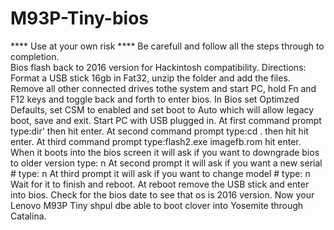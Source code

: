 # M93P-Tiny-bios
**** Use at your own risk **** Be carefull and follow all the steps through to completion.    
Bios flash back to 2016 version for Hackintosh compatibility.
Directions: Format a USB stick 16gb in Fat32, unzip the folder and add the files.   
Remove all other connected drives tothe system and start PC, hold Fn and F12 keys and toggle back and forth to enter bios.
In Bios set Optimzed Defaults, set CSM to enabled and set boot to Auto which will allow legacy boot, save and exit.
Start PC with USB plugged in.
At first command prompt type:dir' then hit enter.
At second command prompt type:cd . then hit hit enter.
At third command prompt type:flash2.exe imagefb.rom hit enter.
When it boots into the bios screen it will ask if you want to downgrade bios to older version type: n
At second prompt it will ask if you want a new serial # type: n
At third prompt it will ask if you want to change model # type: n
Wait for it to finish and reboot. At reboot remove the USB stick and enter into bios.
Check for the bios date to see that os is 2016 version.
Now your Lenovo M93P Tiny shpul dbe able to boot clover into Yosemite through Catalina.
